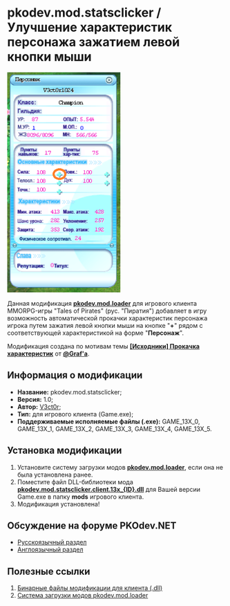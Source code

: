 # pkodev.mod.statsclicker / Улучшение характеристик персонажа зажатием левой кнопки мыши

![Форма характеристик персонажа](https://raw.githubusercontent.com/V3ct0r1024/pkodev.mod.statsclicker/master/img/0.png)

Данная модификация [**pkodev.mod.loader**](https://github.com/V3ct0r1024/pkodev.mod.loader) для игрового клиента MMORPG-игры "Tales of Pirates" (рус. "Пиратия") добавляет в игру возможность автоматической прокачки характеристик персонажа игрока путем зажатия левой кнопки мыши на кнопке "**+**" рядом с соответствующей характеристикой на форме "**Персонаж**".

Модификация создана по мотивам темы [**[Исходники] Прокачка характеристик**](https://pkodev.net/topic/6792-%D0%B8%D1%81%D1%85%D0%BE%D0%B4%D0%BD%D0%B8%D0%BA%D0%B8-%D0%BF%D1%80%D0%BE%D0%BA%D0%B0%D1%87%D0%BA%D0%B0-%D1%85%D0%B0%D1%80%D0%B0%D0%BA%D1%82%D0%B5%D1%80%D0%B8%D1%81%D1%82%D0%B8%D0%BA/) от [**@Graf'а**](https://pkodev.net/profile/215-graf/).

## Информация о модификации 

-   **Название:**  pkodev.mod.statsclicker;
-   **Версия:**  1.0;
-   **Автор:**  [V3ct0r](https://github.com/V3ct0r1024);
-   **Тип:**  для игрового клиента (Game.exe);
-   **Поддерживаемые исполняемые файлы (.exe):**  GAME_13X_0, GAME_13X_1, GAME_13X_2, GAME_13X_3, GAME_13X_4, GAME_13X_5.

## Установка модификации

1. Установите систему загрузки модов [**pkodev.mod.loader**](https://github.com/V3ct0r1024/pkodev.mod.loader), если она не была установлена ранее.
2. Поместите файл DLL-библиотеки мода [**pkodev.mod.statsclicker.client.13x_{ID}.dll**](https://github.com/V3ct0r1024/pkodev.mod.statsclicker/releases/) для Вашей версии Game.exe  в папку **mods** игрового клиента.
3. Модификация установлена!

## Обсуждение на форуме PKOdev.NET

 - [Русскоязычный раздел](https://pkodev.net/topic/6967-%D1%83%D0%BB%D1%83%D1%87%D1%88%D0%B5%D0%BD%D0%B8%D0%B5-%D1%85%D0%B0%D1%80%D0%B0%D0%BA%D1%82%D0%B5%D1%80%D0%B8%D1%81%D1%82%D0%B8%D0%BA-%D0%BF%D0%B5%D1%80%D1%81%D0%BE%D0%BD%D0%B0%D0%B6%D0%B0-%D0%B7%D0%B0%D0%B6%D0%B0%D1%82%D0%B8%D0%B5%D0%BC-%D0%BB%D0%B5%D0%B2%D0%BE%D0%B9-%D0%BA%D0%BD%D0%BE%D0%BF%D0%BA%D0%B8-%D0%BC%D1%8B%D1%88%D0%B8/)
 - [Англоязычный раздел](https://pkodev.net/topic/6971-increasing-the-attributes-of-the-character-by-holding-the-left-mouse-button/)
 
## Полезные ссылки

1. [Бинарные файлы модификации для клиента (.dll)](https://github.com/V3ct0r1024/pkodev.mod.statsclicker/releases)
2. [Система загрузки модов pkodev.mod.loader](https://github.com/V3ct0r1024/pkodev.mod.loader)